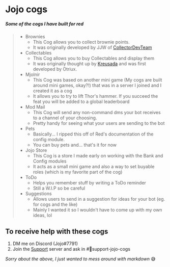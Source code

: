 # Jojo cogs

##### Some of the cogs I have built for red
> * Brownies
>     - This Cog allows you to collect brownie points.
>     - It was originally developed by JJW of [CollectorDevTeam](http://github.com/CollectorDevTeam/)
> * Collectables
>     - This Cog allows you to buy Collectables and display them
>     - It was originally thought up by [Kreusada](https://github.com/Kreusada) and was first developed by Otriux.
> * Mjolnir
>     - This Cog was based on another mini game (My cogs are built around mini games, okay?!) that was in a server I joined and I created it as a cog
>     - It allows you to try to lift Thor's hammer. If you succeed the feat you will be added to a global leaderboard
> * Mod Mail
>     - This Cog will send any non-command dms your bot receives to a channel of your choosing.
>     - Pretty handy for seeing what your users are sending to the bot
> * Pets
>     - Basically... I ripped this off of Red's documentation of the config module.
>     - You can buy pets and... that's it for now
> * Jojo Store
>     - This Cog is a store I made early on working with the Bank and Config modules
>     - It acts as a small mini game and also a way to set buyable roles (which is my favorite part of the cog)
> * ToDo
>     - Helps you remember stuff by writing a ToDo reminder
>     - Still a W.I.P so be careful
> * Suggestions
>   - Allows users to send in a suggestion for ideas for your bot (eg. for cogs and the like)
>   - Mainly I wanted it so I wouldn't have to come up with my own ideas, lol


## To receive help with these cogs
1. DM me on Discord (Jojo#7791)
2. Join the [Support](https://discord.gg/JmCFyq7) server and ask in #🔹support-jojo-cogs


*Sorry about the above, I just wanted to mess around with markdown* 😅